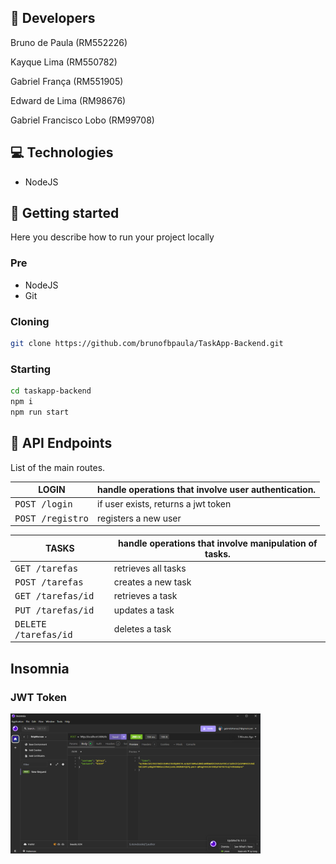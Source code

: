 <h2 id="colab">🤝 Developers</h2>

Bruno de Paula (RM552226)

Kayque Lima (RM550782)

Gabriel França (RM551905)

Edward de Lima (RM98676)

Gabriel Francisco Lobo (RM99708)


<h2 id="technologies">💻 Technologies</h2>

- NodeJS

<h2 id="started">🚀 Getting started</h2>

Here you describe how to run your project locally

<h3>Pre</h3>

- NodeJS
- Git

<h3>Cloning</h3>

```bash
git clone https://github.com/brunofbpaula/TaskApp-Backend.git
```

<h3>Starting</h3>

```bash
cd taskapp-backend
npm i
npm run start
```

<h2 id="routes">📍 API Endpoints</h2>

List of the main routes.



| LOGIN               | handle operations that involve user authentication.                                          
|----------------------|-----------------------------------------------------
| <kbd>POST /login</kbd>     | if user exists, returns a jwt token
| <kbd>POST /registro</kbd>     | registers a new user


| TASKS               | handle operations that involve manipulation of tasks.                                          
|----------------------|-----------------------------------------------------
| <kbd>GET /tarefas</kbd>     | retrieves all tasks
| <kbd>POST /tarefas</kbd>     | creates a new task
| <kbd>GET /tarefas/id</kbd>     | retrieves a task
| <kbd>PUT /tarefas/id</kbd>     | updates a task
| <kbd>DELETE /tarefas/id</kbd>     | deletes a task


<h2 id="tests">Insomnia</h2>

<p>
    <h3>JWT Token</h3>
    <img src="tests/login.png" alt="test" width="400px">
</p>
